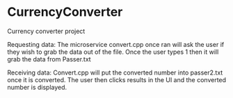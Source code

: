 # CurrencyConverter
Currency converter project

Requesting data: The microservice convert.cpp once ran will ask the user if they wish to grab the data out of the file. Once the user types 1 then it will grab the data from Passer.txt

Receiving data: Convert.cpp will put the converted number into passer2.txt once it is converted. The user then clicks results in the UI and the converted number is displayed. 
